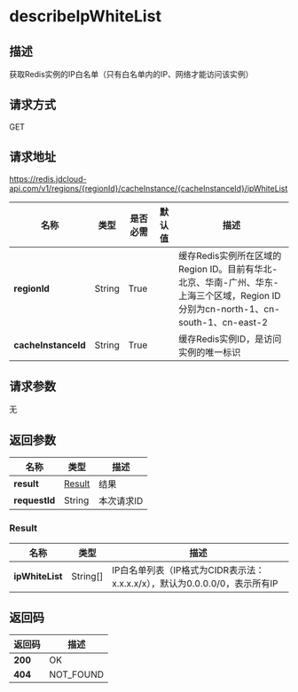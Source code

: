 # describeIpWhiteList


## 描述
获取Redis实例的IP白名单（只有白名单内的IP、网络才能访问该实例）

## 请求方式
GET

## 请求地址
https://redis.jdcloud-api.com/v1/regions/{regionId}/cacheInstance/{cacheInstanceId}/ipWhiteList

|名称|类型|是否必需|默认值|描述|
|---|---|---|---|---|
|**regionId**|String|True| |缓存Redis实例所在区域的Region ID。目前有华北-北京、华南-广州、华东-上海三个区域，Region ID分别为cn-north-1、cn-south-1、cn-east-2|
|**cacheInstanceId**|String|True| |缓存Redis实例ID，是访问实例的唯一标识|

## 请求参数
无


## 返回参数
|名称|类型|描述|
|---|---|---|
|**result**|[Result](user-content-describeipwhitelist#result)|结果|
|**requestId**|String|本次请求ID|

### <div id="result">Result</div>
|名称|类型|描述|
|---|---|---|
|**ipWhiteList**|String[]|IP白名单列表（IP格式为CIDR表示法：x.x.x.x/x），默认为0.0.0.0/0，表示所有IP|

## 返回码
|返回码|描述|
|---|---|
|**200**|OK|
|**404**|NOT_FOUND|
